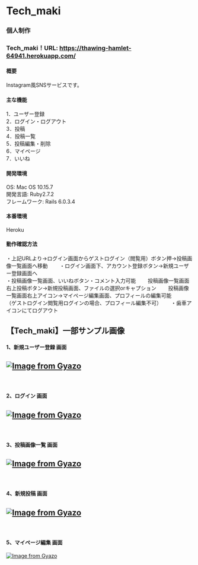 # Tech_maki
### 個人制作

### Tech_maki！URL: https://thawing-hamlet-64941.herokuapp.com/

#### 概要
Instagram風SNSサービスです。  

#### 主な機能
1．ユーザー登録　　  
2．ログイン・ログアウト　　  
3．投稿  
4．投稿一覧  
5．投稿編集・削除   
6．マイページ  
7．いいね   

#### 開発環境
OS: Mac OS 10.15.7  
開発言語: Ruby2.7.2  
フレームワーク: Rails 6.0.3.4  

#### 本番環境  
Heroku

#### 動作確認方法  
・上記URLより→ログイン画面からゲストログイン（閲覧用）ボタン押→投稿画像一覧画面へ移動　　
・ログイン画面下、アカウント登録ボタン→新規ユーザー登録画面へ  
・投稿画像一覧画面、いいねボタン・コメント入力可能　　
 投稿画像一覧画面右上投稿ボタン→新規投稿画面、ファイルの選択orキャプション　　
 投稿画像一覧画面右上アイコン→マイページ編集画面、プロフィールの編集可能　　
 （ゲストログイン閲覧用ログインの場合、プロフィール編集不可）　　
・歯車アイコンにてログアウト　　
 
## 【Tech_maki】一部サンプル画像   
#### 1、新規ユーザー登録 画面  
[![Image from Gyazo](https://i.gyazo.com/b30e4d8264773371eed29ffd864ea91f.png)](https://gyazo.com/b30e4d8264773371eed29ffd864ea91f)
-----------
　  
#### 2、ログイン 画面  
[![Image from Gyazo](https://i.gyazo.com/6896b89a295b091eeb94ed69f0af8dad.png)](https://gyazo.com/6896b89a295b091eeb94ed69f0af8dad)
-----------
　  
#### 3、投稿画像一覧 画面  
[![Image from Gyazo](https://i.gyazo.com/16b9d0335f9cb24ec72c7bb42e091c36.png)](https://gyazo.com/16b9d0335f9cb24ec72c7bb42e091c36)
-----------
　  
#### 4、新規投稿 画面
[![Image from Gyazo](https://i.gyazo.com/e93956175c75559576ef770ddb219e5c.png)](https://gyazo.com/e93956175c75559576ef770ddb219e5c)
-----------
　  
#### 5、マイページ編集 画面
[![Image from Gyazo](https://i.gyazo.com/cb255ed910be7df7011a7cb69fe994d9.png)](https://gyazo.com/cb255ed910be7df7011a7cb69fe994d9)
